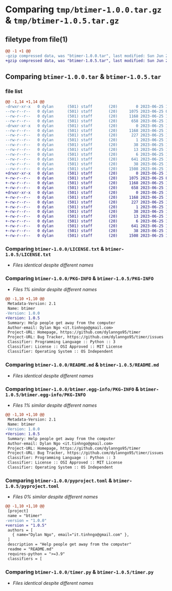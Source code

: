 # Comparing `tmp/btimer-1.0.0.tar.gz` & `tmp/btimer-1.0.5.tar.gz`

## filetype from file(1)

```diff
@@ -1 +1 @@
-gzip compressed data, was "btimer-1.0.0.tar", last modified: Sun Jun 25 12:31:43 2023, max compression
+gzip compressed data, was "btimer-1.0.5.tar", last modified: Sun Jun 25 12:24:26 2023, max compression
```

## Comparing `btimer-1.0.0.tar` & `btimer-1.0.5.tar`

### file list

```diff
@@ -1,14 +1,14 @@
-drwxr-xr-x   0 dylan      (501) staff       (20)        0 2023-06-25 12:31:43.457056 btimer-1.0.0/
--rw-r--r--   0 dylan      (501) staff       (20)     1075 2023-06-25 03:17:01.000000 btimer-1.0.0/LICENSE.txt
--rw-r--r--   0 dylan      (501) staff       (20)     1168 2023-06-25 12:31:43.456953 btimer-1.0.0/PKG-INFO
--rw-r--r--   0 dylan      (501) staff       (20)      658 2023-06-25 11:59:20.000000 btimer-1.0.0/README.md
-drwxr-xr-x   0 dylan      (501) staff       (20)        0 2023-06-25 12:31:43.456826 btimer-1.0.0/btimer.egg-info/
--rw-r--r--   0 dylan      (501) staff       (20)     1168 2023-06-25 12:31:43.000000 btimer-1.0.0/btimer.egg-info/PKG-INFO
--rw-r--r--   0 dylan      (501) staff       (20)      227 2023-06-25 12:31:43.000000 btimer-1.0.0/btimer.egg-info/SOURCES.txt
--rw-r--r--   0 dylan      (501) staff       (20)        1 2023-06-25 12:31:43.000000 btimer-1.0.0/btimer.egg-info/dependency_links.txt
--rw-r--r--   0 dylan      (501) staff       (20)       38 2023-06-25 12:31:43.000000 btimer-1.0.0/btimer.egg-info/entry_points.txt
--rw-r--r--   0 dylan      (501) staff       (20)       13 2023-06-25 12:31:43.000000 btimer-1.0.0/btimer.egg-info/requires.txt
--rw-r--r--   0 dylan      (501) staff       (20)        6 2023-06-25 12:31:43.000000 btimer-1.0.0/btimer.egg-info/top_level.txt
--rw-r--r--   0 dylan      (501) staff       (20)      641 2023-06-25 12:31:32.000000 btimer-1.0.0/pyproject.toml
--rw-r--r--   0 dylan      (501) staff       (20)       38 2023-06-25 12:31:43.457089 btimer-1.0.0/setup.cfg
--rw-r--r--   0 dylan      (501) staff       (20)     1508 2023-06-25 11:53:46.000000 btimer-1.0.0/timer.py
+drwxr-xr-x   0 dylan      (501) staff       (20)        0 2023-06-25 12:24:26.765778 btimer-1.0.5/
+-rw-r--r--   0 dylan      (501) staff       (20)     1075 2023-06-25 03:17:01.000000 btimer-1.0.5/LICENSE.txt
+-rw-r--r--   0 dylan      (501) staff       (20)     1168 2023-06-25 12:24:26.765667 btimer-1.0.5/PKG-INFO
+-rw-r--r--   0 dylan      (501) staff       (20)      658 2023-06-25 11:59:20.000000 btimer-1.0.5/README.md
+drwxr-xr-x   0 dylan      (501) staff       (20)        0 2023-06-25 12:24:26.765532 btimer-1.0.5/btimer.egg-info/
+-rw-r--r--   0 dylan      (501) staff       (20)     1168 2023-06-25 12:24:26.000000 btimer-1.0.5/btimer.egg-info/PKG-INFO
+-rw-r--r--   0 dylan      (501) staff       (20)      227 2023-06-25 12:24:26.000000 btimer-1.0.5/btimer.egg-info/SOURCES.txt
+-rw-r--r--   0 dylan      (501) staff       (20)        1 2023-06-25 12:24:26.000000 btimer-1.0.5/btimer.egg-info/dependency_links.txt
+-rw-r--r--   0 dylan      (501) staff       (20)       38 2023-06-25 12:24:26.000000 btimer-1.0.5/btimer.egg-info/entry_points.txt
+-rw-r--r--   0 dylan      (501) staff       (20)       13 2023-06-25 12:24:26.000000 btimer-1.0.5/btimer.egg-info/requires.txt
+-rw-r--r--   0 dylan      (501) staff       (20)        6 2023-06-25 12:24:26.000000 btimer-1.0.5/btimer.egg-info/top_level.txt
+-rw-r--r--   0 dylan      (501) staff       (20)      641 2023-06-25 12:24:21.000000 btimer-1.0.5/pyproject.toml
+-rw-r--r--   0 dylan      (501) staff       (20)       38 2023-06-25 12:24:26.765817 btimer-1.0.5/setup.cfg
+-rw-r--r--   0 dylan      (501) staff       (20)     1508 2023-06-25 11:53:46.000000 btimer-1.0.5/timer.py
```

### Comparing `btimer-1.0.0/LICENSE.txt` & `btimer-1.0.5/LICENSE.txt`

 * *Files identical despite different names*

### Comparing `btimer-1.0.0/PKG-INFO` & `btimer-1.0.5/PKG-INFO`

 * *Files 1% similar despite different names*

```diff
@@ -1,10 +1,10 @@
 Metadata-Version: 2.1
 Name: btimer
-Version: 1.0.0
+Version: 1.0.5
 Summary: Help people get away from the computer
 Author-email: Dylan Ngo <it.tinhngo@gmail.com>
 Project-URL: Homepage, https://github.com/dylanngo95/timer
 Project-URL: Bug Tracker, https://github.com/dylanngo95/timer/issues
 Classifier: Programming Language :: Python :: 3
 Classifier: License :: OSI Approved :: MIT License
 Classifier: Operating System :: OS Independent
```

### Comparing `btimer-1.0.0/README.md` & `btimer-1.0.5/README.md`

 * *Files identical despite different names*

### Comparing `btimer-1.0.0/btimer.egg-info/PKG-INFO` & `btimer-1.0.5/btimer.egg-info/PKG-INFO`

 * *Files 1% similar despite different names*

```diff
@@ -1,10 +1,10 @@
 Metadata-Version: 2.1
 Name: btimer
-Version: 1.0.0
+Version: 1.0.5
 Summary: Help people get away from the computer
 Author-email: Dylan Ngo <it.tinhngo@gmail.com>
 Project-URL: Homepage, https://github.com/dylanngo95/timer
 Project-URL: Bug Tracker, https://github.com/dylanngo95/timer/issues
 Classifier: Programming Language :: Python :: 3
 Classifier: License :: OSI Approved :: MIT License
 Classifier: Operating System :: OS Independent
```

### Comparing `btimer-1.0.0/pyproject.toml` & `btimer-1.0.5/pyproject.toml`

 * *Files 0% similar despite different names*

```diff
@@ -1,10 +1,10 @@
 [project]
 name = "btimer"
-version = "1.0.0"
+version = "1.0.5"
 authors = [
   { name="Dylan Ngo", email="it.tinhngo@gmail.com" },
 ]
 description = "Help people get away from the computer"
 readme = "README.md"
 requires-python = ">=3.9"
 classifiers = [
```

### Comparing `btimer-1.0.0/timer.py` & `btimer-1.0.5/timer.py`

 * *Files identical despite different names*


